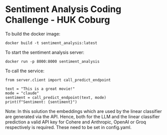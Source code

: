 # Sentiment Analysis Coding Challenge - HUK Coburg

To build the docker image:

`docker build -t sentiment_analysis:latest`


To start the sentiment analysis server:

`docker run -p 8000:8000 sentiment_analysis`


To call the service:

```python3
from server.client import call_predict_endpoint

text = "This is a great movie!"
mode = "claude"
sentiment = call_predict_endpoint(text, mode)
print(f"Sentiment: {sentiment}")
```

Note: In this solution the embeddings which are used by the linear classifier are generated via the API. Hence, both for the LLM and the linear classifier prediction a valid API key for Cohere and Anthropic, OpenAI or Groq respectively is required. These need to be set in config.yaml.